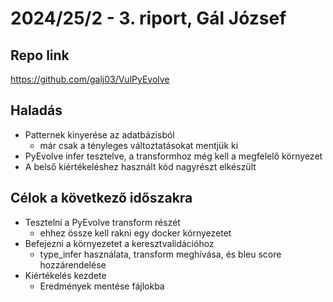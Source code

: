 # 2024/25/2 - 3. riport, Gál József

## Repo link

<https://github.com/galj03/VulPyEvolve>

## Haladás

- Patternek kinyerése az adatbázisból
  - már csak a tényleges változtatásokat mentjük ki
- PyEvolve infer tesztelve, a transformhoz még kell a megfelelő környezet
- A belső kiértékeléshez használt kód nagyrészt elkészült

## Célok a következő időszakra

- Tesztelni a PyEvolve transform részét
  - ehhez össze kell rakni egy docker környezetet
- Befejezni a környezetet a keresztvalidációhoz
  - type_infer használata, transform meghívása, és bleu score hozzárendelése
- Kiértékelés kezdete
  - Eredmények mentése fájlokba
  